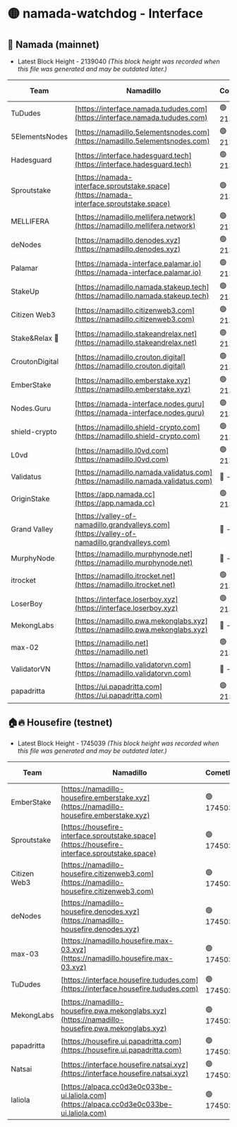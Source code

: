 # 🟡 namada-watchdog - Interface

## 🚀 Namada (mainnet)
- Latest Block Height - 2139040 *(This block height was recorded when this file was generated and may be outdated later.)*

| Team | Namadillo | CometBFT | Indexer | MASP Indexer |
|-|-|-|-|-|
| TuDudes | [https://interface.namada.tududes.com](https://interface.namada.tududes.com) | 🟢 2139017 | 🟢 2139017 | 🟢 2139017 |
| 5ElementsNodes | [https://namadillo.5elementsnodes.com](https://namadillo.5elementsnodes.com) | 🟢 2139017 | 🟢 2139017 | 🟢 2139017 |
| Hadesguard | [https://interface.hadesguard.tech](https://interface.hadesguard.tech) | 🟢 2139018 | 🟢 2139018 | 🟢 2139018 |
| Sproutstake | [https://namada-interface.sproutstake.space](https://namada-interface.sproutstake.space) | 🟢 2139019 | 🟢 2139019 | 🟢 2139019 |
| MELLIFERA | [https://namadillo.mellifera.network](https://namadillo.mellifera.network) | 🟢 2139020 | 🟢 2139020 | 🟢 2139020 |
| deNodes | [https://namadillo.denodes.xyz](https://namadillo.denodes.xyz) | 🟢 2139021 | 🟢 2139021 | 🟢 2139021 |
| Palamar | [https://namada-interface.palamar.io](https://namada-interface.palamar.io) | 🟢 2139022 | 🟢 2139022 | 🟢 2139022 |
| StakeUp | [https://namadillo.namada.stakeup.tech](https://namadillo.namada.stakeup.tech) | 🟢 2139023 | 🟢 2139023 | 🟢 2139023 |
| Citizen Web3 | [https://namadillo.citizenweb3.com](https://namadillo.citizenweb3.com) | 🟢 2139024 | 🟢 2139023 | 🔴 791167 |
| Stake&Relax 🦥 | [https://namadillo.stakeandrelax.net](https://namadillo.stakeandrelax.net) | 🟢 2139024 | 🟢 2139024 | 🟢 2139024 |
| CroutonDigital | [https://namadillo.crouton.digital](https://namadillo.crouton.digital) | 🟢 2139025 | 🔴 - | 🟢 2139026 |
| EmberStake | [https://namadillo.emberstake.xyz](https://namadillo.emberstake.xyz) | 🟢 2139027 | 🟢 2139027 | 🟢 2139027 |
| Nodes.Guru | [https://namada-interface.nodes.guru](https://namada-interface.nodes.guru) | 🟢 2139028 | 🟢 2139028 | 🟢 2139028 |
| shield-crypto | [https://namadillo.shield-crypto.com](https://namadillo.shield-crypto.com) | 🟢 2139028 | 🟢 2139028 | 🟢 2139028 |
| L0vd | [https://namadillo.l0vd.com](https://namadillo.l0vd.com) | 🟢 2139029 | 🟢 2139029 | 🟢 2139029 |
| Validatus | [https://namadillo.namada.validatus.com](https://namadillo.namada.validatus.com) | 🔴 - | 🔴 - | 🔴 - |
| OriginStake | [https://app.namada.cc](https://app.namada.cc) | 🟢 2139031 | 🟢 2139031 | 🟢 2139031 |
| Grand Valley | [https://valley-of-namadillo.grandvalleys.com](https://valley-of-namadillo.grandvalleys.com) | 🔴 - | 🔴 - | 🔴 - |
| MurphyNode | [https://namadillo.murphynode.net](https://namadillo.murphynode.net) | 🔴 - | 🔴 - | 🔴 - |
| itrocket | [https://namadillo.itrocket.net](https://namadillo.itrocket.net) | 🟢 2139036 | 🟢 2139036 | 🟢 2139036 |
| LoserBoy | [https://interface.loserboy.xyz](https://interface.loserboy.xyz) | 🟢 2139036 | 🟢 2139036 | 🟢 2139036 |
| MekongLabs | [https://namadillo.pwa.mekonglabs.xyz](https://namadillo.pwa.mekonglabs.xyz) | 🔴 - | 🔴 - | 🔴 - |
| max-02 | [https://namadillo.net](https://namadillo.net) | 🟢 2139037 | 🟢 2139037 | 🟢 2139037 |
| ValidatorVN | [https://namadillo.validatorvn.com](https://namadillo.validatorvn.com) | 🔴 - | 🔴 - | 🔴 - |
| papadritta | [https://ui.papadritta.com](https://ui.papadritta.com) | 🟢 2139040 | 🟢 2139040 | 🟢 2139040 |

## 🏠🔥 Housefire (testnet)
- Latest Block Height - 1745039 *(This block height was recorded when this file was generated and may be outdated later.)*

| Team | Namadillo | CometBFT | Indexer | MASP Indexer |
|-|-|-|-|-|
| EmberStake | [https://namadillo-housefire.emberstake.xyz](https://namadillo-housefire.emberstake.xyz) | 🟢 1745034 | 🟢 1745034 | 🟢 1745034 |
| Sproutstake | [https://housefire-interface.sproutstake.space](https://housefire-interface.sproutstake.space) | 🟢 1745035 | 🟢 1745035 | 🟢 1745035 |
| Citizen Web3 | [https://namadillo-housefire.citizenweb3.com](https://namadillo-housefire.citizenweb3.com) | 🟢 1745035 | 🟢 1745035 | 🟢 1745035 |
| deNodes | [https://namadillo-housefire.denodes.xyz](https://namadillo-housefire.denodes.xyz) | 🟢 1745036 | 🟢 1745036 | 🟢 1745036 |
| max-03 | [https://namadillo.housefire.max-03.xyz](https://namadillo.housefire.max-03.xyz) | 🟢 1745036 | 🟢 1745036 | 🟢 1745037 |
| TuDudes | [https://interface.housefire.tududes.com](https://interface.housefire.tududes.com) | 🟢 1745037 | 🟢 1745037 | 🟢 1745037 |
| MekongLabs | [https://namadillo-housefire.pwa.mekonglabs.xyz](https://namadillo-housefire.pwa.mekonglabs.xyz) | 🟢 1745037 | 🟢 1745037 | 🟢 1745037 |
| papadritta | [https://housefire.ui.papadritta.com](https://housefire.ui.papadritta.com) | 🟢 1745038 | 🟢 1745038 | 🟢 1745038 |
| Natsai | [https://interface.housefire.natsai.xyz](https://interface.housefire.natsai.xyz) | 🟢 1745039 | 🟢 1745039 | 🟢 1745039 |
| laliola | [https://alpaca.cc0d3e0c033be-ui.laliola.com](https://alpaca.cc0d3e0c033be-ui.laliola.com) | 🟢 1745039 | 🟢 1745039 | 🟢 1745039 |

